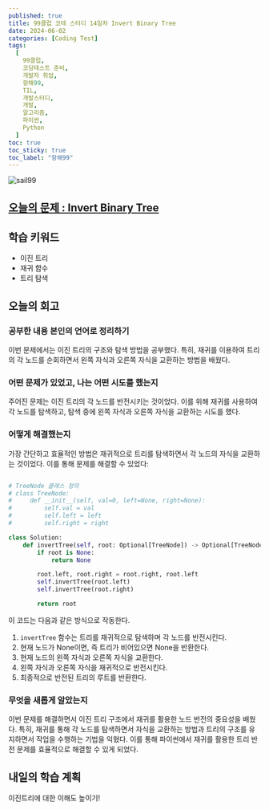 ```yaml
---
published: true
title: 99클럽 코테 스터디 14일차 Invert Binary Tree
date: 2024-06-02
categories: [Coding Test]
tags:
  [
    99클럽,
    코딩테스트 준비,
    개발자 취업,
    항해99,
    TIL,
    개발스터디,
    개발,
    알고리즘,
    파이썬,
    Python
  ]
toc: true
toc_sticky: true
toc_label: "항해99"
---
```


<img alt='sail99' src="https://github.com/dev-woody/dev-woody.github.io/assets/87690037/9acd8a60-ff3e-48fb-a317-38c699c8bf0e">

## [오늘의 문제 : Invert Binary Tree](https://leetcode.com/problems/invert-binary-tree/description/)

## 학습 키워드

- 이진 트리
- 재귀 함수
- 트리 탐색

## 오늘의 회고

### 공부한 내용 본인의 언어로 정리하기

이번 문제에서는 이진 트리의 구조와 탐색 방법을 공부했다. 특히, 재귀를 이용하여 트리의 각 노드를 순회하면서 왼쪽 자식과 오른쪽 자식을 교환하는 방법을 배웠다.

### 어떤 문제가 있었고, 나는 어떤 시도를 했는지

주어진 문제는 이진 트리의 각 노드를 반전시키는 것이었다. 이를 위해 재귀를 사용하여 각 노드를 탐색하고, 탐색 중에 왼쪽 자식과 오른쪽 자식을 교환하는 시도를 했다.

### 어떻게 해결했는지

가장 간단하고 효율적인 방법은 재귀적으로 트리를 탐색하면서 각 노드의 자식을 교환하는 것이었다. 이를 통해 문제를 해결할 수 있었다:

```python

# TreeNode 클래스 정의
# class TreeNode:
#     def __init__(self, val=0, left=None, right=None):
#         self.val = val
#         self.left = left
#         self.right = right

class Solution:
    def invertTree(self, root: Optional[TreeNode]) -> Optional[TreeNode]:
        if root is None:
            return None

        root.left, root.right = root.right, root.left
        self.invertTree(root.left)
        self.invertTree(root.right)

        return root
```

이 코드는 다음과 같은 방식으로 작동한다.

1. `invertTree` 함수는 트리를 재귀적으로 탐색하며 각 노드를 반전시킨다.
2. 현재 노드가 None이면, 즉 트리가 비어있으면 None을 반환한다.
3. 현재 노드의 왼쪽 자식과 오른쪽 자식을 교환한다.
4. 왼쪽 자식과 오른쪽 자식을 재귀적으로 반전시킨다.
5. 최종적으로 반전된 트리의 루트를 반환한다.

### 무엇을 새롭게 알았는지

이번 문제를 해결하면서 이진 트리 구조에서 재귀를 활용한 노드 반전의 중요성을 배웠다. 특히, 재귀를 통해 각 노드를 탐색하면서 자식을 교환하는 방법과 트리의 구조를 유지하면서 작업을 수행하는 기법을 익혔다. 이를 통해 파이썬에서 재귀를 활용한 트리 반전 문제를 효율적으로 해결할 수 있게 되었다.

## 내일의 학습 계획

이진트리에 대한 이해도 높이기!
